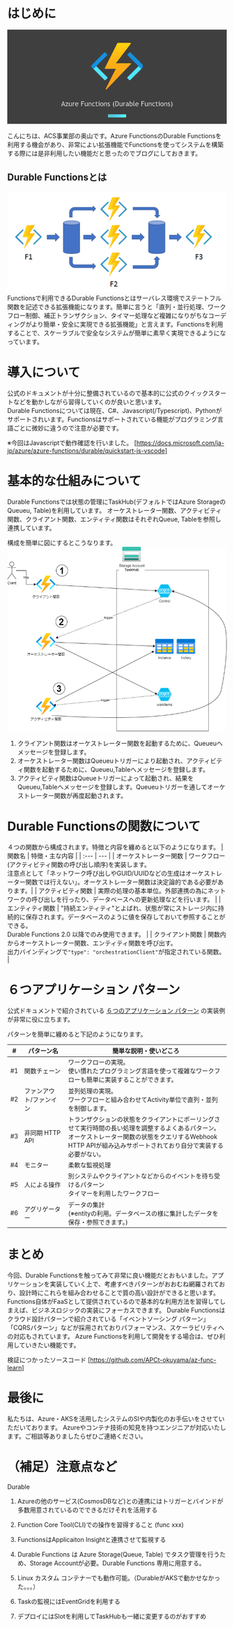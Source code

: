 # はじめに

![Durable Functions](./blog_header_template.png) 

こんにちは、ACS事業部の奥山です。Azure FunctionsのDurable Functionsを利用する機会があり、非常によい拡張機能でFunctionsを使ってシステムを構築する際には是非利用したい機能だと思ったのでブログにしておきます。

## Durable Functionsとは
![Durable Functions](./durablefunctions.PNG) 
Functionsで利用できるDurable Functionsとはサーバレス環境でステートフル関数を記述できる拡張機能になります。簡単に言うと「直列・並行処理、ワークフロー制御、補正トランザクション、タイマー処理など複雑になりがちなコーディングがより簡単・安全に実現できる拡張機能」と言えます。Functionsを利用することで、スケーラブルで安全なシステムが簡単に素早く実現できるようになっています。

# 導入について
公式のドキュメントが十分に整備されているので基本的に公式のクイックスタートなどを動かしながら習得していくのが良いと思います。  
Durable Functionsについては現在、C#、Javascript(/Typescript)、Pythonがサポートされいます。Functionsはサポートされている機能がプログラミング言語ごとに微妙に違うので注意が必要です。  

※今回はJavascriptで動作確認を行いました。
[https://docs.microsoft.com/ja-jp/azure/azure-functions/durable/quickstart-js-vscode]


# 基本的な仕組みについて
Durable Functionsでは状態の管理にTaskHub(デフォルトではAzure StorageのQueueu, Table)を利用しています。
オーケストレーター関数、アクティビティ関数、クライアント関数、エンティティ関数はそれぞれQueue, Tableを参照し連携しています。

構成を簡単に図にするとこうなります。
![Durable Functions](./DurableFunctions_TaskHub.png) 

1. クライアント関数はオーケストレーター関数を起動するために、Queueuへメッセージを登録します。
2. オーケストレーター関数はQueueuトリガーにより起動され、アクティビティ関数を起動するために、Queueu,Tableへメッセージを登録します。
3. アクティビティ関数はQueueトリガーによって起動され、結果をQueueu,Tableへメッセージを登録します。Queueuトリガーを通してオーケストレーター関数が再度起動されます。

# Durable Functionsの関数について
４つの関数から構成されます。特徴と内容を纏めると以下のようになります。
| 関数名 | 特徴・主な内容 |
| :--- | --- |
| オーケストレーター関数 | ワークフロー(アクティビティ関数の呼び出し順序)を実装します。<br> 注意点として「ネットワーク呼び出しやGUID/UUIDなどの生成はオーケストレーター関数では行えない」。オーケストレーター関数は決定論的である必要があります。|
| アクティビティ関数 | 実際の処理の基本単位。外部連携の為にネットワークの呼び出しを行ったり、データベースへの更新処理などを行います。 |
| エンティティ関数 | "持続エンティティ"とよばれ、状態が常にストレージ内に持続的に保存されます。データベースのように値を保存しておいて参照することができる。<br>Durable Functions 2.0 以降でのみ使用できます。 |
| クライアント関数 | 関数内からオーケストレーター関数、エンティティ関数を呼び出す。<br>出力バインディングで`"type": "orchestrationClient"`が指定されている関数。  |

# ６つアプリケーション パターン

公式ドキュメントで紹介されている [６つのアプリケーション パターン](https://docs.microsoft.com/ja-jp/azure/azure-functions/durable/durable-functions-overview?tabs=csharp#application-patterns "アプリケーション パターン") の実装例が非常に役に立ちます。

パターンを簡単に纏めると下記のようになります。

| # |パターン名 | 簡単な説明・使いどころ |
| :--: | --- | --- |
| #1 | 関数チェーン | ワークフローの実現。<br>使い慣れたプログラミング言語を使って複雑なワークフローも簡単に実装することができます。 |
| #2 | ファンアウト/ファンイン | 並列処理の実現。<br>ワークフローと組み合わせてActivity単位で直列・並列を制御します。 |
| #3 | 非同期 HTTP API | トランザクションの状態をクライアントにポーリングさせて実行時間の長い処理を調整するよくあるパターン。 <br>オーケストレーター関数の状態をクエリするWebhook HTTP APIが組み込みサポートされており自分で実装する必要がない。 |
| #4 | モニター | 柔軟な監視処理 |
| #5 | 人による操作 | 別システムやクライアントなどからのイベントを待ち受けるパターン<br>タイマーを利用したワークフロー |
| #6 | アグリゲーター | データの集計<br>(※entityの利用。データベースの様に集計したデータを保存・参照できます。) |

# まとめ
今回、Durable Functionsを触ってみて非常に良い機能だとおもいました。アプリケーションを実装していく上で、考慮すべきパターンがおおむね網羅されており、設計時にこれらを組み合わせることで質の高い設計ができると思います。Functions自体がFaaSとして提供されているので基本的な利用方法を習得してしまえば、ビジネスロジックの実装にフォーカスできます。
Durable Functionsはクラウド設計パターンで紹介されている「イベントソーシング パターン」「CQRSパターン」などが採用されておりパフォーマンス、スケーラビリティへの対応もされています。
Azure Functionsを利用して開発をする場合は、ぜひ利用していきたい機能です。

検証につかったソースコード
[https://github.com/APCt-okuyama/az-func-learn]


# 最後に
私たちは、Azure・AKSを活用したシステムのSIや内製化のお手伝いをさせていただいております。 Azureやコンテナ技術の知見を持つエンジニアが対応いたします。ご相談等ありましたらぜひご連絡ください。


# （補足）注意点など
Durable
1. Azureの他のサービス(CosmosDBなど)との連携にはトリガーとバインドが多数用意されているのでできるだけそれを活用する  

2. Function Core Tool(CLI)での操作を習得すること (func xxx)

3. FunctionsはApplicaiton Insightと連携させて監視する  

4. Durable Functions は Azure Storage(Queue, Table) でタスク管理を行うため、Storage Accountが必要。Durable Functions 専用に用意する。

5. Linux カスタム コンテナーでも動作可能。（DurableがAKSで動かせなかった。。。）

6. Taskの監視にはEventGridを利用する

7. デプロイにはSlotを利用してTaskHubも一緒に変更するのがおすすめ





